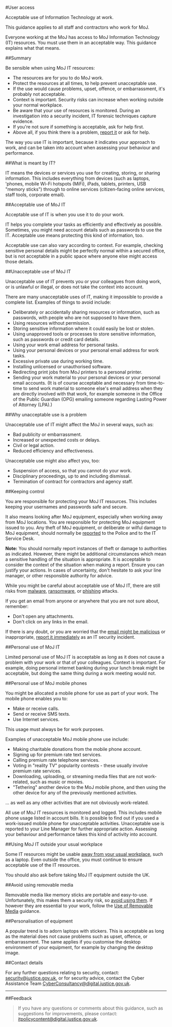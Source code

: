 #User access

Acceptable use of Information Technology at work.

This guidance applies to all staff and contractors who work for MoJ.

Everyone working at the MoJ has access to MoJ Information Technology (IT) resources. You must use them in an acceptable way. This guidance explains what that means.

##Summary

Be sensible when using MoJ IT resources:

* The resources are for you to do MoJ work.
* Protect the resources at all times, to help prevent unacceptable use.
* If the use would cause problems, upset, offence, or embarrassment, it's probably not acceptable.
* Context is important. Security risks can increase when working outside your normal workplace.
* Be aware that your use of resources is monitored. During an investigation into a security incident, IT forensic techniques capture evidence.
* If you're not sure if something is acceptable, ask for help first.
* Above all, if you think there is a problem, [report it](/guidance/security/report-a-security-incident/) or ask for help.

The way you use IT is important, because it indicates your approach to work, and can be taken into account when assessing your behaviour and performance.

##What is meant by IT?

IT means the devices or services you use for creating, storing, or sharing information. This includes everything from devices (such as laptops, 'phones, mobile Wi-Fi hotspots (MiFi), iPads, tablets, printers, USB "memory sticks") through to online services (citizen-facing online services, staff tools, corporate email).

##Acceptable use of MoJ IT

Acceptable use of IT is when you use it to do your work.

IT helps you complete your tasks as efficiently and effectively as possible. Sometimes, you might need account details such as passwords to use the IT. Acceptable use means protecting this kind of information, too.

Acceptable use can also vary according to context. For example, checking sensitive personal details might be perfectly normal within a secured office, but is not acceptable in a public space where anyone else might access those details.

##Unacceptable use of MoJ IT

Unacceptable use of IT prevents you or your colleagues from doing work, or is unlawful or illegal, or does not take the context into account.

There are many unacceptable uses of IT, making it impossible to provide a complete list. Examples of things to avoid include:

* Deliberately or accidentally sharing resources or information, such as passwords, with people who are not supposed to have them.
* Using resources without permission.
* Storing sensitive information where it could easily be lost or stolen.
* Using unapproved tools or processes to store sensitive information, such as passwords or credit card details.
* Using your work email address for personal tasks.
* Using your personal devices or your personal email address for work tasks.
* Excessive private use during working time.
* Installing unlicensed or unauthorised software.
* Redirecting print jobs from MoJ printers to a personal printer.
* Sending your work material to your personal devices or your personal email accounts. (It is of course acceptable and necessary from time-to-time to send work material to someone else's email address when they are directly involved with that work, for example someone in the Office of the Public Guardian (OPG) emailing someone regarding Lasting Power of Attorney (LPA).)

##Why unacceptable use is a problem

Unacceptable use of IT might affect the MoJ in several ways, such as:

* Bad publicity or embarrassment.
* Increased or unexpected costs or delays.
* Civil or legal action.
* Reduced efficiency and effectiveness.

Unacceptable use might also affect you, too:

* Suspension of access, so that you cannot do your work.
* Disciplinary proceedings, up to and including dismissal.
* Termination of contract for contractors and agency staff.

##Keeping control

You are responsible for protecting your MoJ IT resources. This includes keeping your usernames and passwords safe and secure.

It also means looking after MoJ equipment, especially when working away from MoJ locations. You are responsible for protecting MoJ equipment issued to you. Any theft of MoJ equipment, or deliberate or wilful damage to MoJ equipment, should normally be [reported](https://security-guidance.service.justice.gov.uk/lost-devices-incidents/) to the Police and to the IT Service Desk.

**Note:** You should normally report instances of theft or damage to authorities as indicated. However, there might be additional circumstances which mean a sensitive handling of the situation is appropriate. It is acceptable to consider the context of the situation when making a report. Ensure you can justify your actions. In cases of uncertainty, don't hesitate to ask your line manager, or other responsible authority for advice.

While you might be careful about acceptable use of MoJ IT, there are still risks from [malware](https://en.wikipedia.org/wiki/Malware), [ransomware](https://en.wikipedia.org/wiki/Ransomware), or [phishing](https://en.wikipedia.org/wiki/Phishing) attacks.

If you get an email from anyone or anywhere that you are not sure about, remember:

* Don't open any attachments.
* Don't click on any links in the email.

If there is any doubt, or you are worried that the [email might be malicious](/news/ntk-phishing-dont-take-the-bait/) or inappropriate, [report it immediately](https://security-guidance.service.justice.gov.uk/reporting-an-incident/) as an IT security incident.

##Personal use of MoJ IT

Limited personal use of MoJ IT is acceptable as long as it does not cause a problem with your work or that of your colleagues. Context is important. For example, doing personal internet banking during your lunch break might be acceptable, but doing the same thing during a work meeting would not.

##Personal use of MoJ mobile phones

You might be allocated a mobile phone for use as part of your work. The mobile phone enables you to:

* Make or receive calls.
* Send or receive SMS texts.
* Use Internet services.

This usage must always be for work purposes.

Examples of unacceptable MoJ mobile phone use include:

* Making charitable donations from the mobile phone account.
* Signing up for premium rate text services.
* Calling premium rate telephone services.
* Voting in "reality TV" popularity contests - these usually involve premium rate services.
* Downloading, uploading, or streaming media files that are not work-related, such as music or movies.
* "Tethering" another device to the MoJ mobile phone, and then using the other device for any of the previously mentioned activities.

... as well as any other activities that are not obviously work-related.

All use of MoJ IT resources is monitored and logged. This includes mobile phone usage listed in account bills. It is possible to find out if you used a work-issued mobile phone for unacceptable activities. Unacceptable use is reported to your Line Manager for further appropriate action. Assessing your behaviour and performance takes this kind of activity into account.

##Using MoJ IT outside your usual workplace

Some IT resources might be usable [away from your usual workplace](/documents/2017/12/remote-working-and-mobile-computing-security-guide-november-2017.pdf), such as a laptop. Even outside the office, you must continue to ensure acceptable use of the IT resources.

You should also ask before taking MoJ IT equipment outside the UK.

##Avoid using removable media

Removable media like memory sticks are portable and easy-to-use. Unfortunately, this makes them a security risk, so [avoid using them](/guidance/security/it-computer-security/removable-media/). If however they are essential to your work, follow the [Use of Removable Media](/guidance/security/it-computer-security/removable-media/) guidance.

##Personalisation of equipment

A popular trend is to adorn laptops with stickers. This is acceptable as long as the material does not cause problems such as upset, offence, or embarrassment. The same applies if you customise the desktop environment of your equipment, for example by changing the desktop image.

##Contact details

For any further questions relating to security, contact: [security@justice.gov.uk](mailto:security@justice.gov.uk), or for security advice, contact the Cyber Assistance Team [CyberConsultancy@digital.justice.gov.uk](mailto:CyberConsultancy@digital.justice.gov.uk).

---

##Feedback

> If you have any questions or comments about this guidance, such as suggestions for improvements, please contact: [itpolicycontent@digital.justice.gov.uk](mailto:itpolicycontent@digital.justice.gov.uk).

